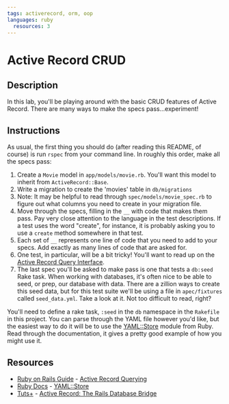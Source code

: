 ```yaml
---
tags: activerecord, orm, oop
languages: ruby
  resources: 3
---
```


# Active Record CRUD

## Description

In this lab, you'll be playing around with the basic CRUD features of Active Record. There are many ways to make the specs pass...experiment!

## Instructions

As usual, the first thing you should do (after reading this README, of course) is run `rspec` from your command line. In roughly this order, make all the specs pass:

1. Create a `Movie` model in `app/models/movie.rb`. You'll want this model to inherit from `ActiveRecord::Base`.
2. Write a migration to create the 'movies' table in `db/migrations`
3. Note: It may be helpful to read through `spec/models/movie_spec.rb` to figure out what columns you need to create in your migration file.
4. Move through the specs, filling in the `__` with code that makes them pass. Pay very close attention to the language in the test descriptions. If a test uses the word "create", for instance, it is probably asking you to use a `create` method somewhere in that test.
5. Each set of `__` represents one line of code that you need to add to your specs. Add exactly as many lines of code that are asked for.
6. One test, in particular, will be a bit tricky! You'll want to read up on the [Active Record Query Interface](http://guides.rubyonrails.org/active_record_querying.html).
7. The last spec you'll be asked to make pass is one that tests a `db:seed` Rake task. When working with databases, it's often nice to be able to seed, or prep, our database with data. There are a zillion ways to create this seed data, but for this test suite we'll be using a file in `apec/fixtures` called `seed_data.yml`. Take a look at it. Not too difficult to read, right?

  You'll need to define a rake task, `:seed` in the `db` namespace in the `Rakefile` in this project. You can parse through the YAML file however you'd like, but the easiest way to do it will be to use the [YAML::Store](http://ruby-doc.org/stdlib-2.1.0/libdoc/yaml/rdoc/YAML/Store.html) module from Ruby. Read through the documentation, it gives a pretty good example of how you might use it.
## Resources
* [Ruby on Rails Guide](http://guides.rubyonrails.org/) - [Active Record Querying](http://guides.rubyonrails.org/active_record_querying.html)
* [Ruby Docs](http://ruby-doc.org/) - [YAML::Store](http://ruby-doc.org/stdlib-2.1.0/libdoc/yaml/rdoc/YAML/Store.html)
* [Tuts+](http://tutorials.tutsplus.com/) - [Active Record: The Rails Database Bridge](http://code.tutsplus.com/tutorials/active-record-the-rails-database-bridge--net-30489)

